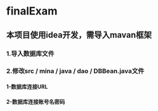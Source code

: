 # finalExam
## 本项目使用idea开发，需导入mavan框架
### 1.导入数据库文件
### 2.修改src / mina / java / dao / DBBean.java文件
#### 1-数据库连接URL
#### 2-数据库连接账号名密码
